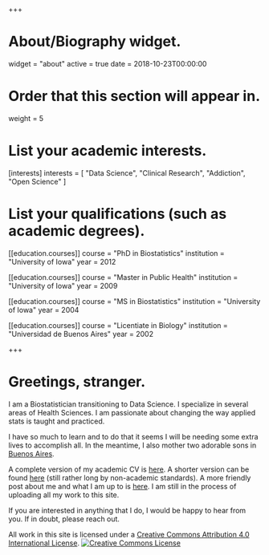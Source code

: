 +++
# About/Biography widget.
widget = "about"
active = true
date = 2018-10-23T00:00:00

# Order that this section will appear in.
weight = 5

# List your academic interests.
[interests]
  interests = [
    "Data Science", 
    "Clinical Research",
    "Addiction", 
    "Open Science"
  ]

# List your qualifications (such as academic degrees).
[[education.courses]]
  course = "PhD in Biostatistics"
  institution = "University of Iowa"
  year = 2012

[[education.courses]]
  course = "Master in Public Health"
  institution = "University of Iowa"
  year = 2009

[[education.courses]]
  course = "MS in Biostatistics"
  institution = "University of Iowa"
  year = 2004


[[education.courses]]
  course = "Licentiate in Biology"
  institution = "Universidad de Buenos Aires"
  year = 2002
 
+++

# Greetings, stranger.

I am a Biostatistician transitioning to Data Science. I specialize in several areas of Health Sciences. I am passionate about changing the way applied stats is taught and practiced. 

I have so much to learn and to do that it seems I will be needing some extra lives to accomplish all. In the meantime, I also mother two adorable sons in [Buenos Aires](https://en.wikipedia.org/wiki/Buenos_Aires).

A complete version of my academic CV is [here](https://docs.google.com/document/d/1cKIihWzEAxakMj7z8YP4SM007l-9fbLOLpoEvwyXd6k/edit?usp=sharing). A shorter version can be found [here](https://docs.google.com/document/d/1MOYWz0tAVasUFFdpZYP4k6GxLGyWGRmflxqIAoalc8s/edit?usp=sharing) (still rather long by non-academic standards). A more friendly post about me and what I am up to is [here](/post/about-me-and-current-projects). I am still in the process of uploading all my work to this site. 

If you are interested in anything that I do, I would be happy to hear from you. If in doubt, please reach out.

All work in this site is licensed under a <a rel="license" href="http://creativecommons.org/licenses/by/4.0/">Creative Commons Attribution 4.0 International License</a>. <a rel="license" href="http://creativecommons.org/licenses/by/4.0/"><img alt="Creative Commons License" style="border-width:0" src="https://i.creativecommons.org/l/by/4.0/88x31.png" /></a>